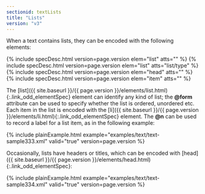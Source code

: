 ```yaml
---
sectionid: textLists
title: "Lists"
version: "v3"
---
```




When a text contains lists, they can be encoded with the following elements:



{% include specDesc.html version=page.version elem="list" atts="" %}
{% include specDesc.html version=page.version elem="list" atts="list/type" %}
{% include specDesc.html version=page.version elem="head" atts="" %}
{% include specDesc.html version=page.version elem="item" atts="" %}



The [list]({{ site.baseurl }}/{{ page.version }}/elements/list.html){:.link_odd_elementSpec} element can identify any kind of list; the **@form**
attribute can be used to specify whether the list is ordered, unordered etc. Each
item in the
list is encoded with the [li]({{ site.baseurl }}/{{ page.version }}/elements/li.html){:.link_odd_elementSpec} element. The **@n** can be used to
record a label for a list item, as in the following example:

{% include plainExample.html example="examples/text/text-sample333.xml" valid="true" version=page.version %}

Occasionally, lists have headers or titles, which can be encoded with [head]({{ site.baseurl }}/{{ page.version }}/elements/head.html){:.link_odd_elementSpec}:

{% include plainExample.html example="examples/text/text-sample334.xml" valid="true" version=page.version %}

